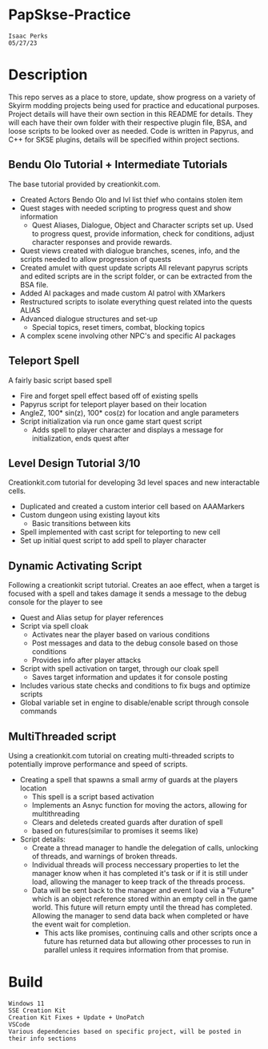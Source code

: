 # PapSkse-Practice
    Isaac Perks
    05/27/23

# Description
This repo serves as a place to store, update, show progress on a variety of Skyirm modding projects being used for practice and educational purposes. Project details will have their own section in this README for details. They will each have their own folder with their respective plugin file, BSA, and loose scripts to be looked over as needed. Code is written in Papyrus, and C++ for SKSE plugins, details will be specified within project sections.

## Bendu Olo Tutorial + Intermediate Tutorials
The base tutorial provided by creationkit.com.
- Created Actors Bendo Olo and lvl list thief who contains stolen item
- Quest stages with needed scripting to progress quest and show information
    - Quest Aliases, Dialogue, Object and Character scripts set up. Used to progress quest, provide information, check for conditions, adjust character responses and provide rewards.
- Quest views created with dialogue branches, scenes, info, and the scripts needed to allow progression of quests
- Created amulet with quest update scripts
All relevant papyrus scripts and edited scripts are in the script folder, or can be extracted from the BSA file.
- Added AI packages and made custom AI patrol with XMarkers
- Restructured scripts to isolate everything quest related into the quests ALIAS
- Advanced dialogue structures and set-up
    - Special topics, reset timers, combat, blocking topics
- A complex scene involving other NPC's and specific AI packages
    
## Teleport Spell
A fairly basic script based spell
- Fire and forget spell effect based off of existing spells
- Papyrus script for teleport player based on their location
- AngleZ, 100* sin(z), 100* cos(z) for location and angle parameters
- Script initialization via run once game start quest script
    - Adds spell to player character and displays a message for initialization, ends quest after

## Level Design Tutorial 3/10
Creationkit.com tutorial for developing 3d level spaces and new interactable cells. 
- Duplicated and created a custom interior cell based on AAAMarkers
- Custom dungeon using existing layout kits
    - Basic transitions between kits
- Spell implemented with cast script for teleporting to new cell
- Set up initial quest script to add spell to player character

## Dynamic Activating Script
Following a creationkit script tutorial. Creates an aoe effect, when a target is focused with a spell and takes damage it sends a message to the debug console for the player to see
- Quest and Alias setup for player references
- Script via spell cloak
    - Activates near the player based on various conditions
    - Post messages and data to the debug console based on those conditions
    - Provides info after player attacks
- Script with spell activation on target, through our cloak spell
    - Saves target information and updates it for console posting
- Includes various state checks and conditions to fix bugs and optimize scripts
- Global variable set in engine to disable/enable script through console commands

## MultiThreaded script
Using a creationkit.com tutorial on creating multi-threaded scripts to potentially improve performance and speed of scripts.
- Creating a spell that spawns a small army of guards at the players location
    - This spell is a script based activation
    - Implements an Asnyc function for moving the actors, allowing for multithreading
    - Clears and deleteds created guards after duration of spell
    - based on futures(similar to promises it seems like)
- Script details:
    - Create a thread manager to handle the delegation of calls, unlocking of threads, and warnings of broken threads.
    - Individual threads will process neccessary properties to let the manager know when it has completed it's task or if it is still under load, allowing the manager to keep track of the threads process.
    - Data will be sent back to the manager and event load via a "Future" which is an object reference stored within an empty cell in the game world. This future will return empty until the thread has completed. Allowing the manager to send data back when completed or have the event wait for completion.
        - This acts like promises, continuing calls and other scripts once a future has returned data but allowing other processes to run in parallel unless it requires information from that promise.




# Build
    Windows 11
    SSE Creation Kit
    Creation Kit Fixes + Update + UnoPatch
    VSCode
    Various dependencies based on specific project, will be posted in their info sections

